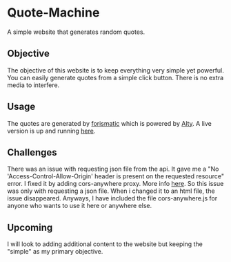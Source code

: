 # Quote-Machine
A simple website that generates random quotes.

## Objective
The objective of this website is to keep everything very simple yet powerful. You can easily generate quotes from a simple click button. There is no extra media to interfere.

## Usage
The quotes are generated by [forismatic](https://forismatic.com/en/api/) which is powered by [Alty](https://alty.co/). A live version is up and running [here](http://quote-machine.000webhostapp.com/).

## Challenges
There was an issue with requesting json file from the api. It gave me a "No 'Access-Control-Allow-Origin' header is present on the requested resource" error. I fixed it by adding cors-anywhere proxy. More info [here](https://github.com/Rob--W/cors-anywhere). So this issue was only with requesting a json file. When i changed it to an html file, the issue disappeared. Anyways, I have included the file cors-anywhere.js for anyone who wants to use it here or anywhere else.

## Upcoming
I will look to adding additional content to the website but keeping the "simple" as my primary objective. 
